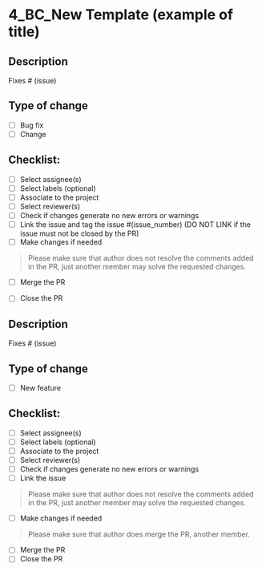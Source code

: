 # 4_BC_New Template (example of title)
<!--- For the title and name of the PR use the following structure: #issue_TypeIssue_BriefDescription
#issue is the one linked to the PR
TypeIssue is BC for Bug Fix or change, NF for New Feature or TE for Testing -->
<!--- NAMING CONVENTIONS ARE VERY IMPORTANT.-->

<!--- IF the PR is for Bug Fix or change use the following. -->

## Description
<!---Please describe the problem, root cause and the solution provided.
Include a summary of the change(s) and which issue is fixed or closed (optional).-->

<!--- PLEASE REMOVE THIS IF NOT NECESSARY OR IF THIS PR DOES NOT SOLVE ALL THE ISSUE.-->
Fixes # (issue)

## Type of change
<!---Please select the best option (and delete the other option).-->

- [ ] Bug fix
- [ ] Change

## Checklist:

- [ ] Select assignee(s)
- [ ] Select labels (optional)
- [ ] Associate to the project
- [ ] Select reviewer(s)
- [ ] Check if changes generate no new errors or warnings
- [ ] Link the issue and tag the issue #(issue_number) (DO NOT LINK if the issue must not be closed by the PR)
- [ ] Make changes if needed

> Please make sure that author does not resolve the comments added in the PR, just another member may solve the requested changes.

- [ ] Merge the PR
- [ ] Close the PR




<!--- IF the PR is for New Feature use the following. -->

## Description
<!---Please describe the new feature.
Include a summary of the change(s) you're making.-->

<!--- PLEASE REMOVE THIS IF NOT NECESSARY OR IF THIS PR DOES NOT SOLVE ALL THE ISSUE.-->
Fixes # (issue)

## Type of change

- [ ] New feature

## Checklist:

- [ ] Select assignee(s)
- [ ] Select labels (optional)
- [ ] Associate to the project
- [ ] Select reviewer(s)
- [ ] Check if changes generate no new errors or warnings
- [ ] Link the issue

> Please make sure that author does not resolve the comments added in the PR, just another member may solve the requested changes.

- [ ] Make changes if needed

> Please make sure that author does merge the PR, another member.

- [ ] Merge the PR
- [ ] Close the PR

<!---PR TEMPLATE FOR TESTING IS IN TBD.-->
